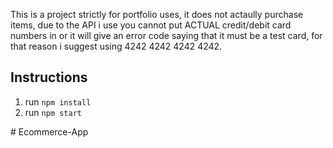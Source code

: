 <!-- 
    Copyright (c) 2023 Promineo Tech
    Author:  Promineo Tech Academic Team
    Subject: React Router Boiler Plate
  ------------------------------------------->
  
This is a project strictly for portfolio uses, it does not actaully purchase items, due to the API i use you cannot put ACTUAL credit/debit card numbers in or it will give an error code saying that it must be a test card, for that reason i suggest using 4242 4242 4242 4242.

## Instructions 

1. run ```npm install```
2. run ```npm start```




#   E c o m m e r c e - A p p 
 
 
